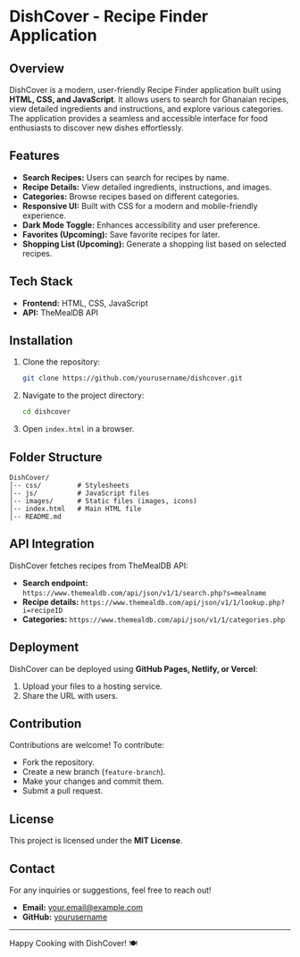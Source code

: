 # DishCover - Recipe Finder Application

## Overview
DishCover is a modern, user-friendly Recipe Finder application built using **HTML, CSS, and JavaScript**. It allows users to search for  Ghanaian recipes, view detailed ingredients and instructions, and explore various categories. The application provides a seamless and accessible interface for food enthusiasts to discover new dishes effortlessly.

## Features
- **Search Recipes:** Users can search for recipes by name.
- **Recipe Details:** View detailed ingredients, instructions, and images.
- **Categories:** Browse recipes based on different categories.
- **Responsive UI:** Built with CSS for a modern and mobile-friendly experience.
- **Dark Mode Toggle:** Enhances accessibility and user preference.
- **Favorites (Upcoming):** Save favorite recipes for later.
- **Shopping List (Upcoming):** Generate a shopping list based on selected recipes.

## Tech Stack
- **Frontend:** HTML, CSS, JavaScript
- **API:** TheMealDB API

## Installation
1. Clone the repository:
   ```bash
   git clone https://github.com/yourusername/dishcover.git
   ```
2. Navigate to the project directory:
   ```bash
   cd dishcover
   ```
3. Open `index.html` in a browser.

## Folder Structure
```
DishCover/
│-- css/         # Stylesheets
│-- js/          # JavaScript files
│-- images/      # Static files (images, icons)
│-- index.html   # Main HTML file
│-- README.md
```

## API Integration
DishCover fetches recipes from TheMealDB API:
- **Search endpoint:** `https://www.themealdb.com/api/json/v1/1/search.php?s=mealname`
- **Recipe details:** `https://www.themealdb.com/api/json/v1/1/lookup.php?i=recipeID`
- **Categories:** `https://www.themealdb.com/api/json/v1/1/categories.php`

## Deployment
DishCover can be deployed using **GitHub Pages, Netlify, or Vercel**:
1. Upload your files to a hosting service.
2. Share the URL with users.

## Contribution
Contributions are welcome! To contribute:
- Fork the repository.
- Create a new branch (`feature-branch`).
- Make your changes and commit them.
- Submit a pull request.

## License
This project is licensed under the **MIT License**.

## Contact
For any inquiries or suggestions, feel free to reach out!
- **Email:** your.email@example.com
- **GitHub:** [yourusername](https://github.com/yourusername)

---
Happy Cooking with DishCover! 🍽️

